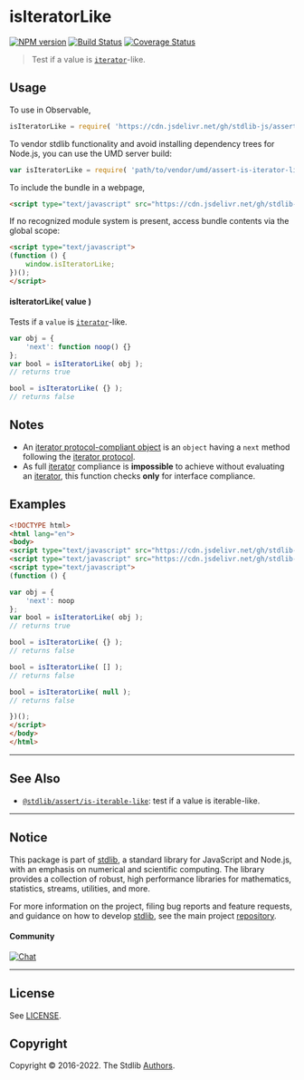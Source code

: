 <!--

@license Apache-2.0

Copyright (c) 2018 The Stdlib Authors.

Licensed under the Apache License, Version 2.0 (the "License");
you may not use this file except in compliance with the License.
You may obtain a copy of the License at

   http://www.apache.org/licenses/LICENSE-2.0

Unless required by applicable law or agreed to in writing, software
distributed under the License is distributed on an "AS IS" BASIS,
WITHOUT WARRANTIES OR CONDITIONS OF ANY KIND, either express or implied.
See the License for the specific language governing permissions and
limitations under the License.

-->

# isIteratorLike

[![NPM version][npm-image]][npm-url] [![Build Status][test-image]][test-url] [![Coverage Status][coverage-image]][coverage-url] <!-- [![dependencies][dependencies-image]][dependencies-url] -->

> Test if a value is [`iterator`][mdn-iterator-protocol]-like.



<section class="usage">

## Usage

To use in Observable,

```javascript
isIteratorLike = require( 'https://cdn.jsdelivr.net/gh/stdlib-js/assert-is-iterator-like@umd/browser.js' )
```

To vendor stdlib functionality and avoid installing dependency trees for Node.js, you can use the UMD server build:

```javascript
var isIteratorLike = require( 'path/to/vendor/umd/assert-is-iterator-like/index.js' )
```

To include the bundle in a webpage,

```html
<script type="text/javascript" src="https://cdn.jsdelivr.net/gh/stdlib-js/assert-is-iterator-like@umd/browser.js"></script>
```

If no recognized module system is present, access bundle contents via the global scope:

```html
<script type="text/javascript">
(function () {
    window.isIteratorLike;
})();
</script>
```

#### isIteratorLike( value )

Tests if a `value` is [`iterator`][mdn-iterator-protocol]-like.

<!-- eslint-disable no-restricted-syntax, no-empty-function -->

```javascript
var obj = {
    'next': function noop() {}
};
var bool = isIteratorLike( obj );
// returns true

bool = isIteratorLike( {} );
// returns false
```

</section>

<!-- /.usage -->

<section class="notes">

## Notes

-   An [iterator protocol-compliant object][mdn-iterator-protocol] is an `object` having a `next` method following the [iterator protocol][mdn-iterator-protocol].
-   As full [iterator][mdn-iterator-protocol] compliance is **impossible** to achieve without evaluating an [iterator][mdn-iterator-protocol], this function checks **only** for interface compliance.

</section>

<!-- /.notes -->

<section class="examples">

## Examples

<!-- eslint no-undef: "error" -->

```html
<!DOCTYPE html>
<html lang="en">
<body>
<script type="text/javascript" src="https://cdn.jsdelivr.net/gh/stdlib-js/utils-noop@umd/browser.js"></script>
<script type="text/javascript" src="https://cdn.jsdelivr.net/gh/stdlib-js/assert-is-iterator-like@umd/browser.js"></script>
<script type="text/javascript">
(function () {

var obj = {
    'next': noop
};
var bool = isIteratorLike( obj );
// returns true

bool = isIteratorLike( {} );
// returns false

bool = isIteratorLike( [] );
// returns false

bool = isIteratorLike( null );
// returns false

})();
</script>
</body>
</html>
```

</section>

<!-- /.examples -->

<!-- Section for related `stdlib` packages. Do not manually edit this section, as it is automatically populated. -->

<section class="related">

* * *

## See Also

-   <span class="package-name">[`@stdlib/assert/is-iterable-like`][@stdlib/assert/is-iterable-like]</span><span class="delimiter">: </span><span class="description">test if a value is iterable-like.</span>

</section>

<!-- /.related -->

<!-- Section for all links. Make sure to keep an empty line after the `section` element and another before the `/section` close. -->


<section class="main-repo" >

* * *

## Notice

This package is part of [stdlib][stdlib], a standard library for JavaScript and Node.js, with an emphasis on numerical and scientific computing. The library provides a collection of robust, high performance libraries for mathematics, statistics, streams, utilities, and more.

For more information on the project, filing bug reports and feature requests, and guidance on how to develop [stdlib][stdlib], see the main project [repository][stdlib].

#### Community

[![Chat][chat-image]][chat-url]

---

## License

See [LICENSE][stdlib-license].


## Copyright

Copyright &copy; 2016-2022. The Stdlib [Authors][stdlib-authors].

</section>

<!-- /.stdlib -->

<!-- Section for all links. Make sure to keep an empty line after the `section` element and another before the `/section` close. -->

<section class="links">

[npm-image]: http://img.shields.io/npm/v/@stdlib/assert-is-iterator-like.svg
[npm-url]: https://npmjs.org/package/@stdlib/assert-is-iterator-like

[test-image]: https://github.com/stdlib-js/assert-is-iterator-like/actions/workflows/test.yml/badge.svg?branch=main
[test-url]: https://github.com/stdlib-js/assert-is-iterator-like/actions/workflows/test.yml?query=branch:main

[coverage-image]: https://img.shields.io/codecov/c/github/stdlib-js/assert-is-iterator-like/main.svg
[coverage-url]: https://codecov.io/github/stdlib-js/assert-is-iterator-like?branch=main

<!--

[dependencies-image]: https://img.shields.io/david/stdlib-js/assert-is-iterator-like.svg
[dependencies-url]: https://david-dm.org/stdlib-js/assert-is-iterator-like/main

-->

[chat-image]: https://img.shields.io/gitter/room/stdlib-js/stdlib.svg
[chat-url]: https://gitter.im/stdlib-js/stdlib/

[stdlib]: https://github.com/stdlib-js/stdlib

[stdlib-authors]: https://github.com/stdlib-js/stdlib/graphs/contributors

[umd]: https://github.com/umdjs/umd
[es-module]: https://developer.mozilla.org/en-US/docs/Web/JavaScript/Guide/Modules

[deno-url]: https://github.com/stdlib-js/assert-is-iterator-like/tree/deno
[umd-url]: https://github.com/stdlib-js/assert-is-iterator-like/tree/umd
[esm-url]: https://github.com/stdlib-js/assert-is-iterator-like/tree/esm
[branches-url]: https://github.com/stdlib-js/assert-is-iterator-like/blob/main/branches.md

[stdlib-license]: https://raw.githubusercontent.com/stdlib-js/assert-is-iterator-like/main/LICENSE

[mdn-iterator-protocol]: https://developer.mozilla.org/en-US/docs/Web/JavaScript/Reference/Iteration_protocols#The_iterator_protocol

<!-- <related-links> -->

[@stdlib/assert/is-iterable-like]: https://github.com/stdlib-js/assert-is-iterable-like/tree/umd

<!-- </related-links> -->

</section>

<!-- /.links -->
